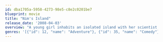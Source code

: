 ```yaml
---
id: dba1705a-5958-4273-98e5-c8e2c0201be7
blueprint: movie
title: "Nim's Island"
release_date: '2008-04-03'
overview: "A young girl inhabits an isolated island with her scientist father and communicates with a reclusive author of the novel she's reading."
genres: '[{"id": 12, "name": "Adventure"}, {"id": 35, "name": "Comedy"}, {"id": 10751, "name": "Family"}, {"id": 14, "name": "Fantasy"}]'
---
```

